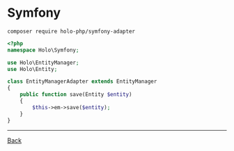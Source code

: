 # Symfony

`composer require holo-php/symfony-adapter`

```php
<?php
namespace Holo\Symfony;

use Holo\EntityManager;
use Holo\Entity;

class EntityManagerAdapter extends EntityManager
{
	public function save(Entity $entity)
	{
		$this->em->save($entity);
	}
}
```

---

[Back](index.md)